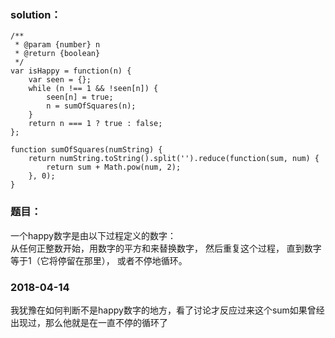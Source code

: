 ### solution：
```
/**
 * @param {number} n
 * @return {boolean}
 */
var isHappy = function(n) {
	var seen = {};
	while (n !== 1 && !seen[n]) {
		seen[n] = true;
		n = sumOfSquares(n);
	}
	return n === 1 ? true : false;
};

function sumOfSquares(numString) {
	return numString.toString().split('').reduce(function(sum, num) {
		return sum + Math.pow(num, 2);
	}, 0);
}
```

### 题目：
一个happy数字是由以下过程定义的数字：<br>
从任何正整数开始，用数字的平方和来替换数字，
然后重复这个过程，
直到数字等于1（它将停留在那里），
或者不停地循环。


### 2018-04-14
我犹豫在如何判断不是happy数字的地方，看了讨论才反应过来这个sum如果曾经出现过，那么他就是在一直不停的循环了



<br><br><br><br><br><br>
